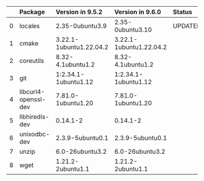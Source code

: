 <!-- markdown-link-check-disable -->

|    | Package              | Version in 9.5.2        | Version in 9.6.0        | Status   |
|---:|:---------------------|:------------------------|:------------------------|:---------|
|  0 | locales              | 2.35-0ubuntu3.9         | 2.35-0ubuntu3.10        | UPDATED  |
|  1 | cmake                | 3.22.1-1ubuntu1.22.04.2 | 3.22.1-1ubuntu1.22.04.2 |          |
|  2 | coreutils            | 8.32-4.1ubuntu1.2       | 8.32-4.1ubuntu1.2       |          |
|  3 | git                  | 1:2.34.1-1ubuntu1.12    | 1:2.34.1-1ubuntu1.12    |          |
|  4 | libcurl4-openssl-dev | 7.81.0-1ubuntu1.20      | 7.81.0-1ubuntu1.20      |          |
|  5 | libhiredis-dev       | 0.14.1-2                | 0.14.1-2                |          |
|  6 | unixodbc-dev         | 2.3.9-5ubuntu0.1        | 2.3.9-5ubuntu0.1        |          |
|  7 | unzip                | 6.0-26ubuntu3.2         | 6.0-26ubuntu3.2         |          |
|  8 | wget                 | 1.21.2-2ubuntu1.1       | 1.21.2-2ubuntu1.1       |          |